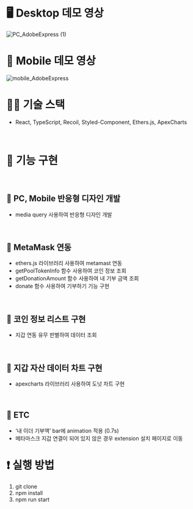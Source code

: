 # 🖥️ Desktop 데모 영상

![PC_AdobeExpress (1)](https://github.com/VictoryJu/wallet-info/assets/68391427/06eaf21e-c7dd-418d-976b-8af2f581f6a6)


# 📱 Mobile 데모 영상

![mobile_AdobeExpress](https://github.com/VictoryJu/wallet-info/assets/68391427/374dbbcd-a549-433d-89aa-ad98ec39062c)


# 👨‍💻 기술 스택
- React, TypeScript, Recoil, Styled-Component, Ethers.js, ApexCharts
<br/>

# 📜 기능 구현
<br/>

## 🎈 PC, Mobile 반응형 디자인 개발
- media query 사용하여 반응형 디자인 개발
<br/>

## 🦊 MetaMask 연동
- ethers.js 라이브러리 사용하여 metamast 연동
- getPoolTokenInfo 함수 사용하여 코인 정보 조회
- getDonationAmount 함수 사용하여 내 기부 금액 조회
- donate 함수 사용하여 기부하기 기능 구현
<br/>

## 📑 코인 정보 리스트 구현
- 지갑 연동 유무 판별하여 데이터 조회
<br/>

## 🔎 지갑 자산 데이터 차트 구현
- apexcharts 라이브러리 사용하여 도넛 차트 구현

<br/>

## 👀 ETC
- ‘내 이더 기부액’ bar에 animation 적용 (0.7s)
- 메타마스크 지갑 연결이 되어 있지 않은 경우 extension 설치 페이지로 이동
  
# ❗️ 실행 방법
1. git clone
2. npm install
3. npm run start
